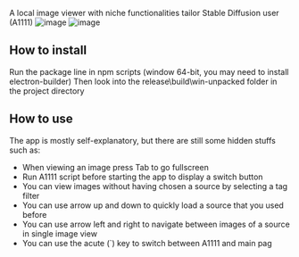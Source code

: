 A local image viewer with niche functionalities tailor Stable Diffusion user (A1111)
![image](https://github.com/TheLastKin/HTransfer/assets/71256843/55f24d01-ddfe-4941-bf07-8c99a23164ee)
![image](https://github.com/TheLastKin/HTransfer/assets/71256843/9c1fb2d3-afb1-455a-8290-f7361be0b201)
## How to install
Run the package line in npm scripts (window 64-bit, you may need to install electron-builder)
Then look into the release\build\win-unpacked folder in the project directory
## How to use
The app is mostly self-explanatory, but there are still some hidden stuffs such as:
- When viewing an image press Tab to go fullscreen
- Run A1111 script before starting the app to display a switch button
- You can view images without having chosen a source by selecting a tag filter
- You can use arrow up and down to quickly load a source that you used before
- You can use arrow left and right to navigate between images of a source in single image view
- You can use the acute (`) key to switch between A1111 and main pag
